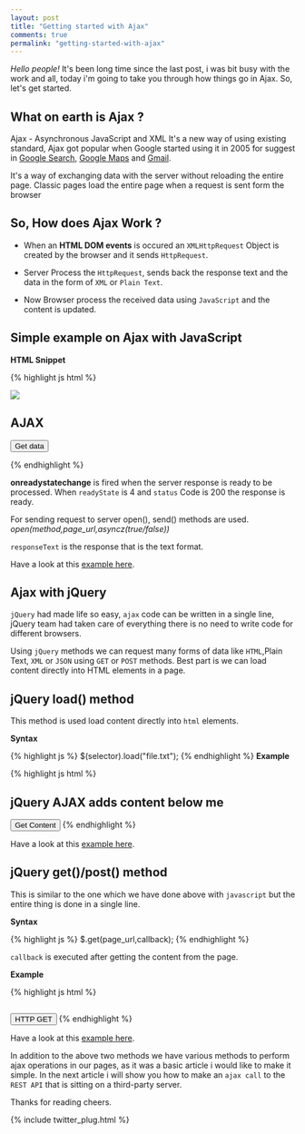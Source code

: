 ```yaml
---
layout: post
title: "Getting started with Ajax"
comments: true
permalink: "getting-started-with-ajax"
---
```


*Hello people!* It's been long time since the last post, i was bit busy with the work and all, today i'm going to 
take you through how things go in Ajax. So, let's get started.

## What on earth is Ajax ?

Ajax - Asynchronous JavaScript and XML
It's a new way of using existing standard, Ajax got popular when Google started using it in 2005 for suggest in [Google Search](https://www.google.com), [Google Maps](https://www.google.com/maps) and [Gmail](https://www.gmail.com).

It's a way of exchanging data with the server without reloading the entire page. Classic pages load the entire page when a request is sent 
form the browser

## So, How does Ajax Work ?

* When an **HTML DOM events** is occured an `XMLHttpRequest` Object is created by the browser and it sends `HttpRequest`.

* Server Process the `HttpRequest`, sends back the response text and the data in the form of `XML` or `Plain Text`.

* Now Browser process the received data using `JavaScript` and the content is updated.


## Simple example on Ajax with JavaScript

**HTML Snippet**

{% highlight js html %}

   <!DOCTYPE html>
   <html>
   <head>
   <script>
    function loadContent()
    {
    var xmlhttp;
    if (window.XMLHttpRequest)
      {
            // This code if for IE7+, Firefox, Chrome, Opera, Safari
            xmlhttp=new XMLHttpRequest();
       }
    else
      {
            // IE5,6 doesn't XMLHttpRequest object  they have ActiveXObject Instead
            xmlhttp=new ActiveXObject("Microsoft.XMLHTTP");
      }
      xmlhttp.onreadystatechange=function()
      {
          if (xmlhttp.readyState==4 && xmlhttp.status==200)
                {
                    document.getElementById("myDiv").innerHTML=xmlhttp.responseText;
                }
      }
    // here we use GET method, hello.php is a page sitting on the server,   
    xmlhttp.open("GET","hello.php",true);
    xmlhttp.send();
    
   } // end of loadContent
   </script>
   </head>
   <body>
   
   <img src="bill.jpg">
   <h2>AJAX</h2>
   <button type="button" onclick="loadContent()">Get data</button>  
   <div id="myDiv"></div>
 
   </body>
   </html> 

{% endhighlight %}

**onreadystatechange** is fired when the server response is ready to be processed.
When `readyState` is 4 and `status` Code is 200 the response is ready.

For sending request to server open(), send() methods are used.
*open(method,page_url,asyncz(true/false))*

`responseText` is the response that is the text format.

Have a look at this [example here](http://practise.comoj.com/practise.html).

## Ajax with jQuery

`jQuery` had made life so easy, `ajax` code can be written in a single line, jQuery team had taken care of everything
there is no need to write code for different browsers.

Using `jQuery` methods we can request many forms of data like `HTML`,Plain Text, `XML` or `JSON` using `GET` or `POST` methods.
Best part is we can load content directly into HTML elements in a page.

## jQuery load() method

This method is used load content directly into `html` elements.

**Syntax**


{% highlight js %}
   $(selector).load("file.txt"); 
{% endhighlight %}
**Example**

{% highlight js html %}
   <!DOCTYPE html>
   <html>
   <head>
   <script src="http://ajax.googleapis.com/ajax/libs/jquery/1.11.1/jquery.min.js"></script>
   <script>
   $(document).ready(function(){
        $("button").click(function(){
        
               // loads the content of HTML page into the div
               $("div").load("index.html");
               
        });
   });
   </script>
   </head>
   <body>

   <h2>jQuery AJAX adds content below me</h2>
   <div></div>
   <button>Get Content</button>

   </body>
   </html> 
{% endhighlight %}

Have a look at this [example here](http://practise.comoj.com/ajaxLoad.html).

## jQuery get()/post() method

This is similar to the one which we have done above with `javascript` but the entire thing is done in
a single line. 

**Syntax**

{% highlight js %}
   $.get(page_url,callback); 
{% endhighlight %}

`callback` is executed after getting the content from the page.

**Example**

{% highlight js html %}
   <!DOCTYPE html>
   <html>
   <head>
   <script src="http://ajax.googleapis.com/ajax/libs/jquery/1.11.1/jquery.min.js"></script>
   <script>
    $(document).ready(function(){
        $("button").click(function(){
        
            // Using Ajax in jQuery with GET, similarly post can be used.
            $.get("hello.php",function(data,status){
    
                    // loads the content of php page into h2
                    $("h2").html(data);
                    
            });
        });
    });
   </script>
   </head>
   <body>

   <h2></h2>
   <button>HTTP GET</button>

   </body>
   </html>   
{% endhighlight %}

Have a look at this [example here](http://practise.comoj.com/ajaxGet.html).

In addition to the above two methods we have various methods to perform ajax operations in our pages, as it was a basic 
article i would like to make it simple. In the next article i will show you how to make an `ajax call` to the `REST API` that is sitting on a third-party server.


Thanks for reading
cheers.

{% include twitter_plug.html %}
